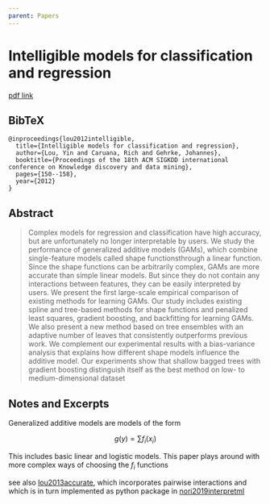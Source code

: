 ```yaml
---
parent: Papers
---
```


# Intelligible models for classification and regression

[pdf link](https://dl.acm.org/doi/pdf/10.1145/2339530.2339556?casa_token=-4ZimIeLvQAAAAAA:UPxn4ffbR3gq1YJ3Im0KK4LmCtU3cwZljPnLlVfGVHY4mUnLN81t27CIZTQ0aSkVYpRrygPmw6hLEg)

## BibTeX
```
@inproceedings{lou2012intelligible,
  title={Intelligible models for classification and regression},
  author={Lou, Yin and Caruana, Rich and Gehrke, Johannes},
  booktitle={Proceedings of the 18th ACM SIGKDD international conference on Knowledge discovery and data mining},
  pages={150--158},
  year={2012}
}
```

## Abstract

> Complex models for regression and classification have high accuracy, but are unfortunately no longer interpretable by users. We
study the performance of generalized additive models (GAMs),
which combine single-feature models called shape functionsthrough
a linear function. Since the shape functions can be arbitrarily complex, GAMs are more accurate than simple linear models. But since
they do not contain any interactions between features, they can be
easily interpreted by users.
We present the first large-scale empirical comparison of existing
methods for learning GAMs. Our study includes existing spline and
tree-based methods for shape functions and penalized least squares,
gradient boosting, and backfitting for learning GAMs. We also
present a new method based on tree ensembles with an adaptive
number of leaves that consistently outperforms previous work. We
complement our experimental results with a bias-variance analysis that explains how different shape models influence the additive model. Our experiments show that shallow bagged trees with
gradient boosting distinguish itself as the best method on low- to
medium-dimensional dataset


## Notes and Excerpts


Generalized additive models are models of the form

$$g(y) = \sum f_i(x_i)$$

This includes basic linear and logistic models.
This paper plays around with more complex ways of choosing the $f_i$ functions

see also [lou2013accurate](lou2013accurate), which incorporates pairwise interactions
and which is in turn
implemented as python package in [nori2019interpretml](nori2019interpretml)


